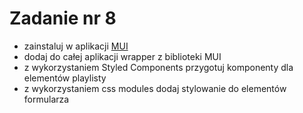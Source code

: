 # Zadanie nr 8

- zainstaluj w aplikacji [MUI](https://mui.com/material-ui/getting-started/installation/)
- dodaj do całej aplikacji wrapper <Container> z biblioteki MUI
- z wykorzystaniem Styled Components przygotuj komponenty dla elementów playlisty
- z wykorzystaniem css modules dodaj stylowanie do elementów formularza
